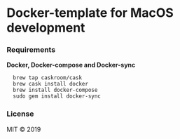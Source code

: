 #  Docker-template for MacOS development

### Requirements

**Docker, Docker-compose and Docker-sync**

```
  brew tap caskroom/cask
  brew cask install docker
  brew install docker-compose
  sudo gem install docker-sync
```

### License

MIT © 2019
